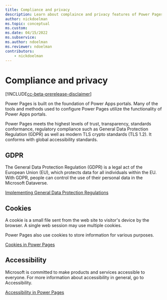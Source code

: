```yaml
---
title: Compliance and privacy
description: Learn about complaince and privacy features of Power Pages.
author: nickdoelman
ms.topic: conceptual
ms.custom: 
ms.date: 04/15/2022
ms.subservice:
ms.author: ndoelman
ms.reviewer: ndoelman
contributors:
    - nickdoelman
---
```


# Compliance and privacy

[!INCLUDE[cc-beta-prerelease-disclaimer](../includes/cc-beta-prerelease-disclaimer.md)]

Power Pages is built on the foundation of Power Apps portals. Many of the tools and methods used to configure Power Pages utilize the functionality of Power Apps portals. 

Power Pages meets the highest levels of trust, transparency, standards conformance, regulatory compliance such as General Data Protection Regulation (GDPR) as well as modern TLS crypto standards (TLS 1.2). It conforms with global accessibility standards.

## GDPR

The General Data Protection Regulation (GDPR) is a legal act of the European Union (EU), which protects data for all individuals within the EU. With GDPR, people can control the use of their personal data in the Microsoft Dataverse.

[Implementing General Data Protection Regulations](/power-apps/maker/portals/configure/implement-gdpr)

## Cookies

A cookie is a small file sent from the web site to visitor's device by the browser. A single web session may use multiple cookies.

Power Pages also use cookies to store information for various purposes. 

[Cookies in Power Pages](/power-apps/maker/portals/admin/portal-cookies)

## Accessibility

Microsoft is committed to make products and services accessible to everyone. For more information about accessibility in general, go to Accessibility.

[Accessibility in Power Pages](/power-apps/maker/portals/admin/accessibility)


